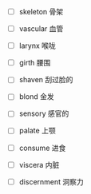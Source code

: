 * [ ] skeleton                                   骨架
* [ ] vascular                                   血管
* [ ] larynx                                      喉咙
* [ ] girth                                         腰围
* [ ] shaven                                     刮过脸的
* [ ] blond                                    金发 
* [ ] sensory                                  感官的
* [ ] palate                                      上颚
* [ ] consume                                  进食
* [ ] viscera                                       内脏
* [ ] discernment                               洞察力

